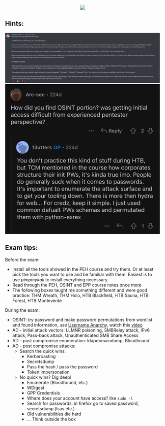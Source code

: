 
<p align="center">
  <img src="https://certifications.tcm-sec.com/wp-content/uploads/2021/09/pnpt-new.png" />
</p>

## Hints:
![](images/IMG_0576.jpg)
![](images/IMG_0597.png)
## Exam tips:

Before the exam:

- Install all the tools showed in the PEH course and try them. Or at least pick the tools you want to use and be familiar with them. Easiest is to use *pimpmykali* to install everything necessary.
- Read through the PEH, OSINT and EPP course notes once more
- The following boxes taught me something different and were good practice: THM Wreath, THM Holo, HTB Blackfield, HTB Sauna, HTB Forest, HTB Monteverde

During the exam:

- OSINT: try password and make password permutations from wordlist and found information, use [Username Anarchy](https://github.com/urbanadventurer/username-anarchy), watch this [video](https://www.youtube.com/watch?v=e2sX44PAQCw)
- AD - initial attack vectors: LLMNR poisoning, SMBRelay attack, IPv6 attack, Pass-back attack, Unauthenticated SMB Share Access
- AD - post compromise enumeration: ldapdomaindump, Bloodhound
- AD - post compromise attacks:
  - Search the quick wins:
    - Kerberoasting
    - Secretsdump
    - Pass the hash / pass the password
    - Token impersonation
  - No quick wins? Dig deep!
    - Enumerate (Bloodhound, etc.)
    - WDigest
    - GPP Credentials
    - Where does your account have access? like `sudo -l`
    - Search for passwords: in firefox go to saved password, secretsdump (lsas etc.)
    - Old vulnerabilities die hard 
    - ... Think outside the box 